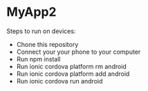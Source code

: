 # MyApp2
Steps to run on devices:<br>

- Chone this repository<br>
- Connect your your phone to your computer<br>
- Run npm install<br>
- Run ionic cordova platform rm android<br>
- Run ionic cordova platform add android<br>
- Run ionic cordova run android<br>
